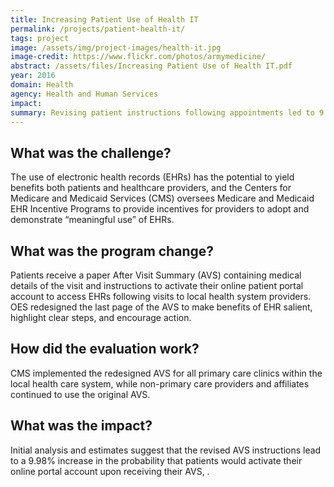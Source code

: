 ```yaml
---
title: Increasing Patient Use of Health IT
permalink: /projects/patient-health-it/
tags: project
image: /assets/img/project-images/health-it.jpg
image-credit: https://www.flickr.com/photos/armymedicine/
abstract: /assets/files/Increasing Patient Use of Health IT.pdf
year: 2016
domain: Health
agency: Health and Human Services
impact:
summary: Revising patient instructions following appointments led to 9.98% increase in online health portal activation.
---
```

## What was the challenge?

The use of electronic health records (EHRs) has the potential to yield benefits both patients and healthcare providers, and the Centers for Medicare and Medicaid Services (CMS) oversees Medicare and Medicaid EHR Incentive Programs to provide incentives for providers to adopt and demonstrate “meaningful use” of EHRs.

## What was the program change?

Patients receive a paper After Visit Summary (AVS) containing medical details of the visit and instructions to activate their online patient portal account to access EHRs following visits to local health system providers. OES redesigned the last page of the AVS to make benefits of EHR salient, highlight clear steps, and encourage action.

## How did the evaluation work?

CMS implemented the redesigned AVS for all primary care clinics within the local health care system, while non-primary care providers and affiliates continued  to use the original AVS.

## What was the impact?

Initial analysis and estimates suggest that the revised AVS instructions lead to a 9.98% increase in the probability that patients would activate their online portal account upon receiving their AVS, .
